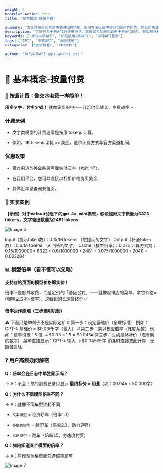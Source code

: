 ```yaml
---
weight: 5
bookFlatSection: true
title: "基本概念-按量付费"

summary: "本页详细介绍神马中转API的功能、使用方法以及中转API服务的优势，帮助您快速上手并提升效率。"
description: "了解神马中转API的使用方法，掌握如何配置和调用中转API服务，轻松解决接口调用难题。"
keywords: ["神马中转API", "如何使用中转API", "中转API服务"]
tags: ["API", "中转API", "服务使用"]
categories: ["技术教程", "API文档"]

author: "神马中转API（api.whatai.cc）"
---
```


# 📖 基本概念-按量付费



### **💸 按量计费：像交水电费一样简单！**

**用多少字，付多少钱！** 就像家里用电——开灯时间越长，电费越多～

### 计费示例 ​

*   文字类模型的计费通常是按照 tokens 计算。

*   例如，1K tokens 消耗 xx 美金，这种计费方式与官方渠道相同。

### 优惠政策 ​

*   官方渠道的美金购买需要实时汇率（大约 1:7）。

*   在我们平台，您可以直接以折扣价格购买美金。

*   具体汇率请查询充值页。

### **🌰 实景案例**

**【示例】对于default分组下的gpt-4o-mini模型，假设提问文字数量为6323 tokens，文字输出数量为2481 tokens**

![Image 5](https://pic2.imgdd.cc/item/68cb9552fcdff6548300ba65.png)

Input（提示token数）：0.15/M tokens （您提问的文字） Output（补全token数）: 0.6/M tokens （AI回答的文字） Cache（模型倍率）：0.075 计算方式为： $0.15 / 1000000 * 6323 + 0.6 / 1000000 * 2481 + 0.075/1000000 * 2048 = 0.002284$ 

### **📊 模型倍率（看不懂可以忽略）**

**支持价格页面的模型价格即实价！**

倍率不是额外收费，而是定价的「基因公式」——就像咖啡店的菜单，拿铁价格= (咖啡豆成本×倍率)，您看到的已是最终价 ✅

#### **倍率运作原理（三步透明机制）**

⚠️ 下面只是举例子不是实际定价 # 第一步：设定基础价（全球标准） 例如：GPT-4 基础价 = $0.03/千字（输入） # 第二步：乘以模型倍率（难度系数） 例如：倍率设置 1.5 倍 → $0.03 × 1.5 = $0.045# 第三步：生成最终标价（您看到的数字） 菜单直接显示：GPT-4 输入 → $0.045/千字 消耗时直接按此计算，无隐藏乘除

### **❓ 用户高频疑问解密**

**Q：倍率会在日志中单独显示吗？**

→ A：不会！您的消费记录只显示 **最终标价 × 用量**（如：$0.045 × 50,000字）

**Q：为什么不同模型倍率不同？**

→ A：就像不同车型油耗不同

*   `文本模型` = 经济轿车（倍率1.0）

*   `多模态模型` = 越野车（倍率2.0，动力更强）

*   `高速模型` = 跑车（倍率1.5，为速度付费）

**Q：如何知道某个模型的倍率？**

→ A：在模型价格页面勾选倍率即可

![Image 7](https://pic2.imgdd.cc/item/68cb9575fcdff6548300bb5a.png)

